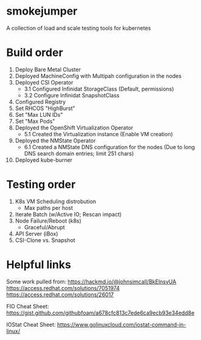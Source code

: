 # smokejumper
A collection of load and scale testing tools for kubernetes  

# Build order

1. Deploy Bare Metal Cluster
2. Deployed MachineConfig with Multipah configuration in the nodes
3. Deployed CSI Operator
   - 3.1 Configured Infinidat StorageClass (Default, permissions)
   - 3.2 Configure Infinidat SnapshotClass
4. Configured Registry
5. Set RHCOS "HighBurst"
6. Set "Max LUN IDs"
7. Set "Max Pods"
8. Deployed the OpenShift Virtualization Operator
   - 5.1 Created the Virtualization instance (Enable VM creation)
9. Deployed the NMState Operator
   - 6.1 Created a NMState DNS configuration for the nodes (Due to long DNS search domain entries; limit 251 chars)
10. Deployed kube-burner

# Testing order

1. K8s VM Scheduling distrobution
   - Max paths per host
2. Iterate Batch (w/Active IO; Rescan impact)
3. Node Failure/Reboot (k8s)
   - Graceful/Abrupt
4. API Server (iBox)
6. CSI-Clone vs. Snapshot

# Helpful links
Some work pulled from:
https://hackmd.io/@johnsimcall/BkElnsvUA  
https://access.redhat.com/solutions/7051974  
https://access.redhat.com/solutions/26017  

FIO Cheat Sheet:
https://gist.github.com/githubfoam/a678cfc813c7ede6ca9ecb93e34edd8e

IOStat Cheat Sheet:
https://www.golinuxcloud.com/iostat-command-in-linux/
